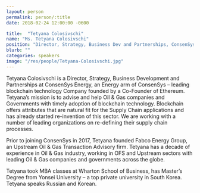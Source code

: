 ```yaml
---
layout: person
permalink: person/:title
date: 2018-02-24 12:00:00 -0600

title:  "Tetyana Colosivschi"
name: "Ms. Tetyana Colosivschi"
position: "Director, Strategy, Business Dev and Partnerships, ConsenSys Energy"
blurb: ""
categories: speakers
image: "/res/people/Tetyana-Colosivschi.jpg"
---
```


Tetyana Colosivschi is a Director, Strategy, Business Development and Partnerships at ConsenSys Energy, an Energy arm of ConsenSys – leading blockchain technology Company founded by a Co-Founder of Ethereum. Tetyana’s mission is to advise and help Oil &amp; Gas companies and Governments with timely adoption of blockchain technology. Blockchain offers attributes that are natural fit for the Supply Chain applications and has already started re-invention of this sector. We are working with a number of leading organizations on re-defining their supply chain processes.

Prior to joining ConsenSys in 2017, Tetyana founded Fabco Energy Group, an Upstream Oil &amp; Gas Transaction Advisory firm. Tetyana has a decade of experience in Oil &amp; Gas industry, working in OFS and Upstream sectors with leading Oil &amp; Gas companies and governments across the globe.

Tetyana took MBA classes at Wharton School of Business, has Master’s Degree from Yonsei University – a top private university in South Korea. Tetyana speaks Russian and Korean.